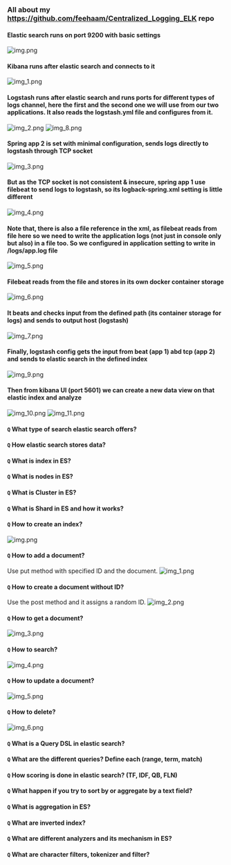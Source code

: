 ### All about my https://github.com/feehaam/Centralized_Logging_ELK repo
#### Elastic search runs on port 9200 with basic settings
![img.png](resources1/img.png)

#### Kibana runs after elastic search and connects to it
![img_1.png](resources1/img_1.png)

#### Logstash runs after elastic search and runs ports for different types of logs channel, here the first and the second one we will use from our two applications. It also reads the logstash.yml file and configures from it. 
![img_2.png](resources1/img_2.png)
![img_8.png](resources1/img_8.png)

#### Spring app 2 is set with minimal configuration, sends logs directly to logstash through TCP socket
![img_3.png](resources1/img_3.png)

#### But as the TCP socket is not consistent & insecure, spring app 1 use filebeat to send logs to logstash, so its logback-spring.xml setting is little different
![img_4.png](resources1/img_4.png)

#### Note that, there is also a file reference in the xml, as filebeat reads from file here so we need to write the application logs (not just in console only but also) in a file too. So we configured in application setting to write in /logs/app.log file
![img_5.png](resources1/img_5.png)

#### Filebeat reads from the file and stores in its own docker container storage
![img_6.png](resources1/img_6.png)

#### It beats and checks input from the defined path (its container storage for logs) and sends to output host (logstash)
![img_7.png](resources1/img_7.png)

#### Finally, logstash config gets the input from beat (app 1) abd tcp (app 2) and sends to elastic search in the defined index
![img_9.png](resources1/img_9.png)

#### Then from kibana UI (port 5601) we can create a new data view on that elastic index and analyze 
![img_10.png](resources1/img_10.png)
![img_11.png](resources1/img_11.png)

#### `Q` What type of search elastic search offers?

#### `Q` How elastic search stores data?

#### `Q` What is index in ES?

#### `Q` What is nodes in ES?

#### `Q` What is Cluster in ES?

#### `Q` What is Shard in ES and how it works?

#### `Q` How to create an index? 
![img.png](resources2/img.png)

#### `Q` How to add a document?
Use put method with specified ID and the document.
![img_1.png](resources2/img_1.png)

#### `Q` How to create a document without ID?
Use the post method and it assigns a random ID. 
![img_2.png](resources2/img_2.png)

#### `Q` How to get a document?
![img_3.png](resources2/img_3.png)

#### `Q` How to search? 
![img_4.png](resources2/img_4.png)

#### `Q` How to update a document? 
![img_5.png](resources2/img_5.png)

#### `Q` How to delete? 
![img_6.png](resources2/img_6.png)

#### `Q` What is a Query DSL in elastic search? 

#### `Q` What are the different queries? Define each (range, term, match)

#### `Q` How scoring is done in elastic search? (TF, IDF, QB, FLN)

#### `Q` What happen if you try to sort by or aggregate by a text field? 

#### `Q` What is aggregation in ES? 

#### `Q` What are inverted index? 

#### `Q` What are different analyzers and its mechanism in ES? 

#### `Q` What are character filters, tokenizer and filter?

